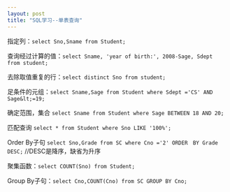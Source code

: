```yaml
---
layout: post
title: "SQL学习--单表查询"
---
```


指定列：`select Sno,Sname from Student;`

查询经过计算的值：`select Sname, 'year of birth:', 2008-Sage, Sdept from student;`

去除取值重复的行：`select distinct Sno from student;`

足条件的元组：`select Sname,Sage from Student where Sdept ='CS' AND Sage&lt;=19;`

确定范围，集合 `select Sname from Student where Sage BETWEEN 18 AND 20;`

匹配查询 `select * from Student where Sno LIKE '100%';`

Order By子句 `select Sno,Grade from SC where Cno ='2' ORDER　BY Grade DESC;` //DESC是降序，缺省为升序

聚集函数：`select COUNT(Sno) from Student;`

Group By子句：`select Cno,COUNT(Cno) from SC GROUP BY Cno;`

